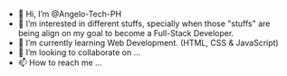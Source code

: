 - 👋 Hi, I’m @Angelo-Tech-PH
- 👀 I’m interested in different stuffs, specially when those "stuffs" are being align on my goal to become a Full-Stack Developer.
- 🌱 I’m currently learning Web Development. (HTML, CSS & JavaScript)
- 💞️ I’m looking to collaborate on ...
- 📫 How to reach me ...

<!---
Angelo-Tech-PH/Angelo-Tech-PH is a ✨ special ✨ repository because its `README.md` (this file) appears on your GitHub profile.
You can click the Preview link to take a look at your changes.
--->
